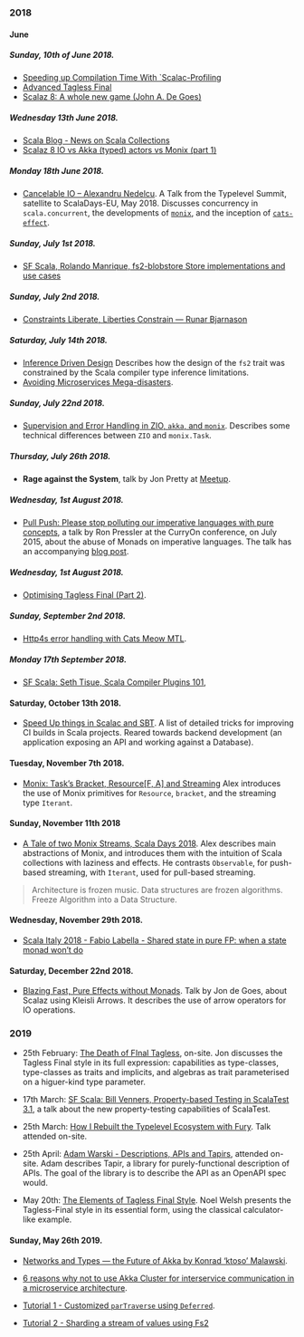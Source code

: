 
### 2018

#### June

##### Sunday, 10th of June 2018.

- [Speeding up Compilation Time With `Scalac-Profiling](https://www.scala-lang.org/blog/2018/06/04/scalac-profiling.html)
- [Advanced Tagless Final](https://www.youtube.com/watch?v=E9iRYNuTIYA&t=1007s-)
- [Scalaz 8: A whole new game (John A. De Goes)](https://www.youtube.com/watch?v=sFGnFKMSmL0)


##### Wednesday 13th June 2018.

- [Scala Blog - News on Scala Collections](https://www.scala-lang.org/blog/2018/06/13/scala-213-collections.html)
- [Scalaz 8 IO vs Akka (typed) actors vs Monix (part 1)](https://blog.softwaremill.com/scalaz-8-io-vs-akka-typed-actors-vs-monix-part-1-5672657169e1)

##### Monday 18th June 2018.

- [Cancelable IO – Alexandru Nedelcu](https://www.youtube.com/watch?v=UeyGHhYJqG4). A Talk from the Typelevel Summit, satellite to ScalaDays-EU, May 2018. 
  Discusses concurrency in `scala.concurrent`, the developments of [`monix`](https://github.com/monix/monix), and the inception of [`cats-effect`](https://github.com/typelevel/cats-effect).


##### Sunday, July 1st 2018.
 
- [SF Scala, Rolando Manrique, fs2-blobstore Store implementations and use cases](https://www.youtube.com/watch?v=xM3N4hAQMFs)


##### Sunday, July 2nd 2018. 

- [Constraints Liberate, Liberties Constrain — Runar Bjarnason](https://www.youtube.com/watch?v=GqmsQeSzMdw) 


##### Saturday, July 14th 2018. 

- [Inference Driven Design](https://mpilquist.github.io/blog/2018/07/04/fs2/) Describes how the design of the `fs2` trait was constrained by the Scala compiler type inference limitations. 
- [Avoiding Microservices Mega-disasters](https://www.youtube.com/watch?v=gfh-VCTwMw8&t=10s). 


##### Sunday, July 22nd 2018. 

- [Supervision and Error Handling in ZIO, `akka`, and `monix`](https://blog.softwaremill.com/supervision-error-handling-in-zio-akka-and-monix-part-3-series-summary-abe75f964c2a). Describes some technical differences between `ZIO` and `monix.Task`. 

##### Thursday, July 26th 2018. 

- **Rage against the System**, talk by Jon Pretty at [Meetup](https://www.meetup.com/Scala-in-the-City/events/251790948/). 

##### Wednesday, 1st August 2018. 

- [Pull Push: Please stop polluting our imperative languages with pure concepts](https://www.youtube.com/watch?v=449j7oKQVkc), a talk by Ron Pressler at the CurryOn conference, on July 2015, about the abuse of Monads on imperative languages. 
  The talk has an accompanying [blog post](http://blog.paralleluniverse.co/2015/08/07/scoped-continuations/). 



##### Wednesday, 1st August 2018. 

- [Optimising Tagless Final (Part 2)](https://typelevel.org/blog/2018/06/27/optimizing-tagless-final-2.html). 


##### Sunday, September 2nd 2018.
- [Http4s error handling with Cats Meow MTL](https://typelevel.org/blog/2018/08/25/http4s-error-handling-mtl.html).


##### Monday 17th September 2018.
- [SF Scala: Seth Tisue, Scala Compiler Plugins 101](https://www.youtube.com/watch?v=Dt_AIFNQuWc), 

#### Saturday, October 13th 2018.
- [Speed Up things in Scalac and SBT](https://kubuszok.com/2018/speed-up-things-in-scalac-and-sbt/). A list of detailed tricks for improving CI builds in Scala projects. Reared towards backend development (an application exposing an API and working against a Database). 

#### Tuesday, November 7th 2018. 

- [Monix: Task’s Bracket, Resource[F, A] and Streaming](https://vimeo.com/299313903) Alex introduces the use of Monix primitives for `Resource`, `bracket`, and the streaming type `Iterant`.

#### Sunday, November 11th 2018

- [A Tale of two Monix Streams, Scala Days 2018](https://monix.io/presentations/). Alex describes main abstractions of Monix, and introduces them with the intuition of Scala collections with laziness and effects. He contrasts `Observable`, for push-based streaming, with `Iterant`, used for pull-based streaming. 
> Architecture is frozen music. Data structures are frozen algorithms. Freeze Algorithm into a Data Structure.


#### Wednesday, November 29th 2018.

- [Scala Italy 2018 - Fabio Labella - Shared state in pure FP: when a state monad won’t do](https://vimeo.com/294736344)

#### Saturday, December 22nd 2018.

- [Blazing Fast, Pure Effects without Monads](https://www.youtube.com/watch?v=L8AEj6IRNEE). Talk by Jon de Goes, about Scalaz using Kleisli Arrows. It describes the use of arrow operators for IO operations. 


### 2019

- 25th February: [The Death of FInal Tagless](https://skillsmatter.com/skillscasts/13247-scala-matters), on-site. Jon discusses the Tagless Final style in its full expression: capabilities as type-classes, type-classes as traits and implicits, and algebras as trait parameterised on a higuer-kind type parameter. 

- 17th March: [SF Scala: Bill Venners, Property-based Testing in ScalaTest 3.1](https://www.youtube.com/watch?v=lKtg-CDVDsI), a talk about the new property-testing capabilities of ScalaTest. 

- 25th March: [How I Rebuilt the Typelevel Ecosystem with Fury](https://skillsmatter.com/skillscasts/13245-scala-matters). Talk attended on-site. 

- 25th April: [Adam Warski - Descriptions, APIs and Tapirs](https://www.youtube.com/watch?v=TARW95QDdew), attended on-site. Adam describes Tapir, a library for purely-functional description of APIs. The goal of the library is to describe the API as an OpenAPI spec would.

- May 20th: [The Elements of Tagless Final Style](https://skillsmatter.com/skillscasts/13253-scala-matters). Noel Welsh presents the Tagless-Final style in its essential form, using the classical calculator-like example.


#### Sunday, May 26th 2019.

- [Networks and Types — the Future of Akka by Konrad ‘ktoso’ Malawski](https://www.youtube.com/watch?v=Qb9Cnii-34c).

- [6 reasons why not to use Akka Cluster for interservice communication in a microservice architecture](https://blog.softwaremill.com/6-reasons-why-not-to-use-akka-cluster-for-interservice-communication-in-a-microservice-architecture-2736d5223573). 

- [Tutorial 1 - Customized `parTraverse` using `Deferred`](https://www.youtube.com/watch?v=uuocHqdnoS0&t=601s). 
- [Tutorial 2 - Sharding a stream of values using Fs2](https://www.youtube.com/watch?v=FWYXqYQWAc0)
